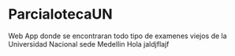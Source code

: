 ParcialotecaUN
==============

Web App donde se encontraran todo tipo de examenes viejos de la Universidad Nacional sede Medellin
Hola
jaldjflajf
